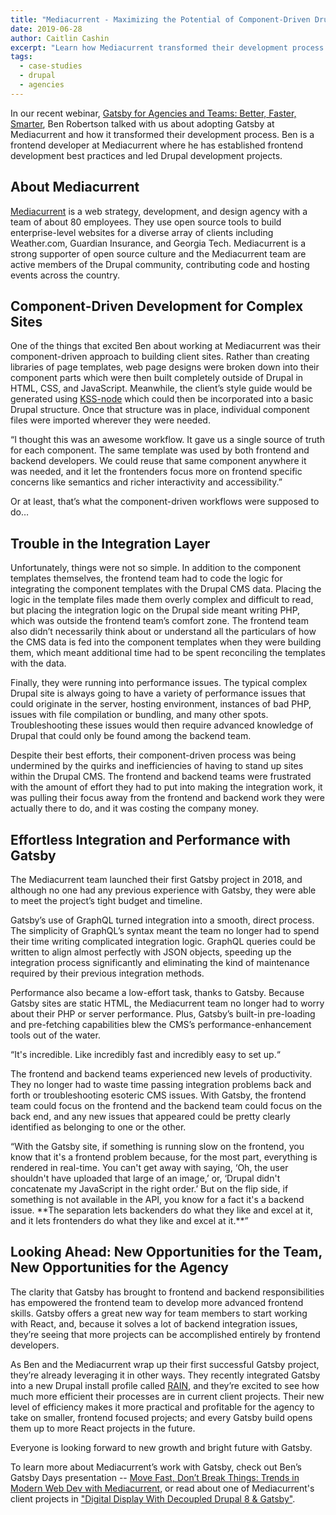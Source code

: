 ```yaml
---
title: "Mediacurrent - Maximizing the Potential of Component-Driven Drupal Development with Gatsby"
date: 2019-06-28
author: Caitlin Cashin
excerpt: "Learn how Mediacurrent transformed their development process with Gatsby."
tags:
  - case-studies
  - drupal
  - agencies
---
```


In our recent webinar, [Gatsby for Agencies and Teams: Better, Faster, Smarter](https://www.gatsbyjs.com/gatsby-for-agencies), Ben Robertson talked with us about adopting Gatsby at Mediacurrent and how it transformed their development process. Ben is a frontend developer at Mediacurrent where he has established frontend development best practices and led Drupal development projects.

## About Mediacurrent

[Mediacurrent](https://www.mediacurrent.com/?utm_source=gatsbyjs_cbd&utm_medium=blog&utm_campaign=partners2019&utm_content=mediacurrent) is a web strategy, development, and design agency with a team of about 80 employees. They use open source tools to build enterprise-level websites for a diverse array of clients including Weather.com, Guardian Insurance, and Georgia Tech. Mediacurrent is a strong supporter of open source culture and the Mediacurrent team are active members of the Drupal community, contributing code and hosting events across the country.

## Component-Driven Development for Complex Sites

One of the things that excited Ben about working at Mediacurrent was their component-driven approach to building client sites. Rather than creating libraries of page templates, web page designs were broken down into their component parts which were then built completely outside of Drupal in HTML, CSS, and JavaScript. Meanwhile, the client’s style guide would be generated using [KSS-node](https://github.com/kss-node/kss-node) which could then be incorporated into a basic Drupal structure. Once that structure was in place, individual component files were imported wherever they were needed.

<Pullquote>
  “I thought this was an awesome workflow. It gave us a single source of truth
  for each component. The same template was used by both frontend and backend
  developers. We could reuse that same component anywhere it was needed, and it
  let the frontenders focus more on frontend specific concerns like semantics
  and richer interactivity and accessibility.”
</Pullquote>

Or at least, that’s what the component-driven workflows were supposed to do…

## Trouble in the Integration Layer

Unfortunately, things were not so simple. In addition to the component templates themselves, the frontend team had to code the logic for integrating the component templates with the Drupal CMS data. Placing the logic in the template files made them overly complex and difficult to read, but placing the integration logic on the Drupal side meant writing PHP, which was outside the frontend team’s comfort zone. The frontend team also didn’t necessarily think about or understand all the particulars of how the CMS data is fed into the component templates when they were building them, which meant additional time had to be spent reconciling the templates with the data.

Finally, they were running into performance issues. The typical complex Drupal site is always going to have a variety of performance issues that could originate in the server, hosting environment, instances of bad PHP, issues with file compilation or bundling, and many other spots. Troubleshooting these issues would then require advanced knowledge of Drupal that could only be found among the backend team.

Despite their best efforts, their component-driven process was being undermined by the quirks and inefficiencies of having to stand up sites within the Drupal CMS. The frontend and backend teams were frustrated with the amount of effort they had to put into making the integration work, it was pulling their focus away from the frontend and backend work they were actually there to do, and it was costing the company money.

## Effortless Integration and Performance with Gatsby

The Mediacurrent team launched their first Gatsby project in 2018, and although no one had any previous experience with Gatsby, they were able to meet the project’s tight budget and timeline.

Gatsby’s use of GraphQL turned integration into a smooth, direct process. The simplicity of GraphQL’s syntax meant the team no longer had to spend their time writing complicated integration logic. GraphQL queries could be written to align almost perfectly with JSON objects, speeding up the integration process significantly and eliminating the kind of maintenance required by their previous integration methods.

Performance also became a low-effort task, thanks to Gatsby. Because Gatsby sites are static HTML, the Mediacurrent team no longer had to worry about their PHP or server performance. Plus, Gatsby’s built-in pre-loading and pre-fetching capabilities blew the CMS’s performance-enhancement tools out of the water.

<Pullquote>
  “It's incredible. Like incredibly fast and incredibly easy to set up.“
</Pullquote>

The frontend and backend teams experienced new levels of productivity. They no longer had to waste time passing integration problems back and forth or troubleshooting esoteric CMS issues. With Gatsby, the frontend team could focus on the frontend and the backend team could focus on the back end, and any new issues that appeared could be pretty clearly identified as belonging to one or the other.

<Pullquote>
  “With the Gatsby site, if something is running slow on the frontend, you know
  that it's a frontend problem because, for the most part, everything is
  rendered in real-time. You can't get away with saying, ‘Oh, the user shouldn't
  have uploaded that large of an image,’ or, ‘Drupal didn't concatenate my
  JavaScript in the right order.’ But on the flip side, if something is not
  available in the API, you know for a fact it's a backend issue. **The
  separation lets backenders do what they like and excel at it, and it lets
  frontenders do what they like and excel at it.**”
</Pullquote>

## Looking Ahead: New Opportunities for the Team, New Opportunities for the Agency

The clarity that Gatsby has brought to frontend and backend responsibilities has empowered the frontend team to develop more advanced frontend skills. Gatsby offers a great new way for team members to start working with React, and, because it solves a lot of backend integration issues, they’re seeing that more projects can be accomplished entirely by frontend developers.

As Ben and the Mediacurrent wrap up their first successful Gatsby project, they’re already leveraging it in other ways. They recently integrated Gatsby into a new Drupal install profile called [RAIN](https://www.mediacurrent.com/?utm_source=gatsbyjs_cbd&utm_medium=blog&utm_campaign=partners2019&utm_content=rain), and they’re excited to see how much more efficient their processes are in current client projects. Their new level of efficiency makes it more practical and profitable for the agency to take on smaller, frontend focused projects; and every Gatsby build opens them up to more React projects in the future.

Everyone is looking forward to new growth and bright future with Gatsby.

To learn more about Mediacurrent’s work with Gatsby, check out Ben’s Gatsby Days presentation -- [Move Fast, Don’t Break Things: Trends in Modern Web Dev with Mediacurrent](https://youtu.be/QiocnDGnKfs), or read about one of Mediacurrent's client projects in ["Digital Display With Decoupled Drupal 8 & Gatsby"](/blog/2019-07-09-digital-display-drupal-gatsby).

